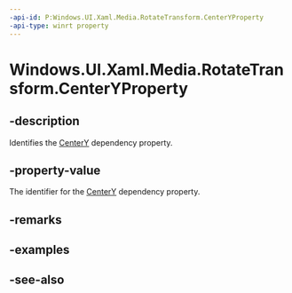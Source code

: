 ```yaml
---
-api-id: P:Windows.UI.Xaml.Media.RotateTransform.CenterYProperty
-api-type: winrt property
---
```


<!-- Property syntax
public Windows.UI.Xaml.DependencyProperty CenterYProperty { get; }
-->

# Windows.UI.Xaml.Media.RotateTransform.CenterYProperty

## -description
Identifies the [CenterY](rotatetransform_centery.md) dependency property.



## -property-value
The identifier for the [CenterY](rotatetransform_centery.md) dependency property.

## -remarks

## -examples

## -see-also
